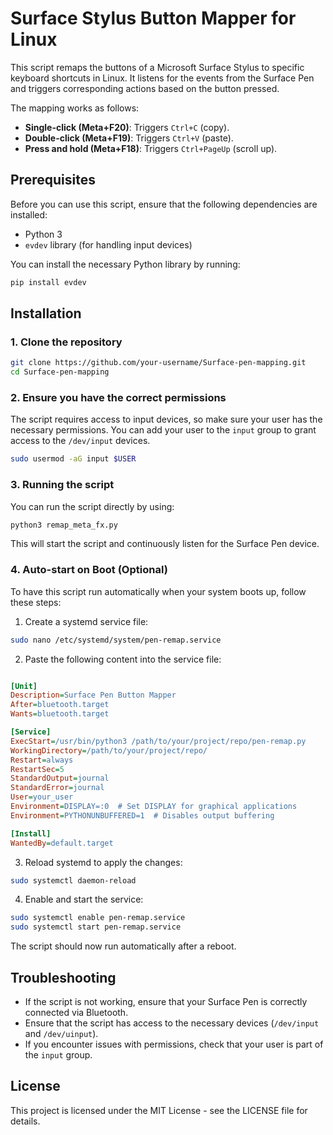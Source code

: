 
# Surface Stylus Button Mapper for Linux

This script remaps the buttons of a Microsoft Surface Stylus to specific keyboard shortcuts in Linux. It listens for the events from the Surface Pen and triggers corresponding actions based on the button pressed. 

The mapping works as follows:
- **Single-click (Meta+F20)**: Triggers `Ctrl+C` (copy).
- **Double-click (Meta+F19)**: Triggers `Ctrl+V` (paste).
- **Press and hold (Meta+F18)**: Triggers `Ctrl+PageUp` (scroll up).

## Prerequisites

Before you can use this script, ensure that the following dependencies are installed:

- Python 3
- `evdev` library (for handling input devices)

You can install the necessary Python library by running:
```bash
pip install evdev
```

## Installation

### 1. Clone the repository
```bash
git clone https://github.com/your-username/Surface-pen-mapping.git
cd Surface-pen-mapping
```

### 2. Ensure you have the correct permissions
The script requires access to input devices, so make sure your user has the necessary permissions. You can add your user to the `input` group to grant access to the `/dev/input` devices.

```bash
sudo usermod -aG input $USER
```

### 3. Running the script
You can run the script directly by using:

```bash
python3 remap_meta_fx.py
```

This will start the script and continuously listen for the Surface Pen device.

### 4. Auto-start on Boot (Optional)

To have this script run automatically when your system boots up, follow these steps:

1. Create a systemd service file:

```bash
sudo nano /etc/systemd/system/pen-remap.service
```

2. Paste the following content into the service file:

```ini

[Unit]
Description=Surface Pen Button Mapper
After=bluetooth.target
Wants=bluetooth.target

[Service]
ExecStart=/usr/bin/python3 /path/to/your/project/repo/pen-remap.py
WorkingDirectory=/path/to/your/project/repo/
Restart=always
RestartSec=5
StandardOutput=journal
StandardError=journal
User=your_user
Environment=DISPLAY=:0  # Set DISPLAY for graphical applications
Environment=PYTHONUNBUFFERED=1  # Disables output buffering

[Install]
WantedBy=default.target

```

3. Reload systemd to apply the changes:

```bash
sudo systemctl daemon-reload
```

4. Enable and start the service:

```bash
sudo systemctl enable pen-remap.service
sudo systemctl start pen-remap.service
```

The script should now run automatically after a reboot.

## Troubleshooting

- If the script is not working, ensure that your Surface Pen is correctly connected via Bluetooth.
- Ensure that the script has access to the necessary devices (`/dev/input` and `/dev/uinput`).
- If you encounter issues with permissions, check that your user is part of the `input` group.

## License

This project is licensed under the MIT License - see the LICENSE file for details.
